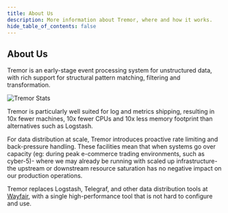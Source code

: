 ```yaml
---
title: About Us
description: More information about Tremor, where and how it works.
hide_table_of_contents: false
---
```


## About Us

Tremor is an early-stage event processing system for unstructured data, with rich support for structural pattern matching, filtering and transformation.


![Tremor Stats](/img/tremor/stats.png)

Tremor is particularly well suited for log and metrics shipping, resulting in 10x fewer machines, 10x fewer CPUs and 10x less memory footprint than alternatives such as Logstash.

For data distribution at scale, Tremor introduces proactive rate limiting and back-pressure handling. These facilities mean that when systems go over capacity (eg: during peak e-commerce trading environments, such as cyber-5)- where we may already be running with scaled up infrastructure- the upstream or downstream resource saturation has no negative impact on our production operations.

Tremor replaces Logstash, Telegraf, and other data distribution tools at [Wayfair](https://www.wayfair.com/), with a single high-performance tool that is not hard to configure and use.
